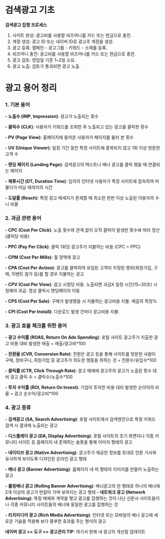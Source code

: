 # 검색광고 기초

**검색광고 집행 프로세스**
1. 사이트 완성: 광고비를 사용할 비즈머니를 카드 또는 현금으로 충전.
2. 계정 생성: 광고 ID 또는 네이버 ID로 광고주 계정을 생성.
3. 광고 등록: 캠페인 - 광고그룹 - 키워드 - 소재를 등록.
4. 비즈머니 충전: 광고비를 사용할 비즈머니를 카드 또는 현금으로 충전.
5. 광고 검토: 영업일 기준 1~2일 소요.
6. 광고 노출: 검토가 통과되면 광고 노출.

# 광고 용어 정리

### 1. 기본 용어
 **- 노출수 (IMP, Impression)**: 광고가 노출되는 횟수
 
 **- 클릭수 (CLK)**: 사용자가 키워드를 조회한 후 노출되고 있는 광고를 클릭한 횟수
 
 **- PV (Page View)**: 홈페이지에 들어온 사용자가 페이지를 둘러 본 횟수
 
 **- UV (Unique Viewer)**: 일정 기간 동안 특정 사이트에 중복되지 않고 1회 이상 방문한 고객 수
 
 **- 랜딩 페이지 (Landing Page)**: 검색광고의 텍스트나 배너 광고를 클릭 했을 때 연결되는 페이지
 
 **- 체류시간 (DT, Duration Time)**: 임의의 인터넷 사용자가 특정 사이트에 접속하여 머물다가 떠날 때까지의 시간
 
 **- 도달률 (Reach)**: 특정 광고 메세지가 존재할 때 최소한 한번 이상 노출된 이용자의 수나 비율

### 2. 과금 관련 용어
 **- CPC (Cost Per Click)**: 노출 횟수와 관계 없이 오직 클릭이 발생한 횟수에 따라 정산 (클릭당 비용)
 
 **- PPC (Pay Per Click)**: 클릭 1회당 광고주가 지불하는 비용 (CPC = PPC)
 
 **- CPM (Cost Per Mille)**: 월 정액제 광고
 
 **- CPA (Cost Per Action)**: 광고를 클릭하여 유입된 고객이 지정된 행위(회원가입, 구매, 이벤트 참가 등)를 할 경우 지불하는 광고
 
 **- CPV (Cost Per View)**: 광고 시청당 비용. 노출되면 과금X 일정 시간(15~30초) 시청해야 과금. 영상 클릭시 랜딩페이지 이동
 
 **- CPS (Cost Per Sale)**: 구매가 발생했을 시 지불하는 광고비용 지불. 매출의 특정%
 
 **- CPI (Cost Per Install)**: 다운로드 발생 건마다 광고비용 지불.

### 3. 광고 효율 체크를 위한 용어
 **- 광고 수익률 (ROAS, Return On Ads Spending)**: 포털 사이트 광고주가 지출한 광고 비용 대비 발생한 매출 = 매출/광고비*100
 
 **- 전환율 (CVR, Conversion Rate)**: 전환은 광고 등을 통해 사이트를 방문한 사람이 구매, 장바구니, 회원가입 등 광고주가 의도한 행동을 취하는 것 = 전환수/유입수*100
 
 **- 클릭률 (CTR, Click Through Rate)**: 광고 매체에 광고주의 광고가 노출된 횟수 대비 광고 클릭 수 = 클릭수/노출수*100
 
 **- 투자 수익률 (ROI, Return On Invest)**: 기업이 투자한 비용 대비 발생한 순이익의 비율 = 광고 순수익/광고비*100

### 4. 광고 종류
 **- 검색광고 (SA, Search Advertising)**: 포털 사이트에서 검색엔진으로 특정 키워드 검색 시 결과에 노출되는 광고
 
 **- 디스플레이 광고 (DA, Display Advertising)**: 포털 사이트의 초기 화면이나 각종 커뮤니티 사이트 등 홈페이지 내 존재하는 슬롯을 통해 이미지 형태의 광고
 
 **- 네이티브 광고 (Native Advertising)**: 광고주가 제공한 정보를 토대로 언론 기사와 유사하게 보이도록 디자인된 온라인 광고 형태
 
 **- 배너 광고 (Banner Advertising)**: 홈페이지 내 띠 형태의 이미지를 만들어 노출하는 광고
 
 **- 롤링배너 광고 (Rolling Banner Advertising)**: 배너광고의 한 형태로 하나의 배너에 2개 이상의 광고가 번갈아 가며 보여지는 광고 형태
 **- 네트워크 광고 (Network Advertising)**: 특정 매체와 계약을 맺고 광고를 집행하는 것이 나닌 신문사 사이트들이나 각종 커뮤니티 사이트들의 배너에 동일한 광고를 집행하는 것
 
 **- 리치미디어 광고 (Rich Media Advertising)**: 인터넷 또는 모바일의 배너 광고에 새로운 기술을 적용해 보다 풍부한 효과를 주는 형식의 광고

**네이버 광고 >> 도구 >> 광고관리 TIP**: 여기서 현재 내 광고의 개선점 업데이트

